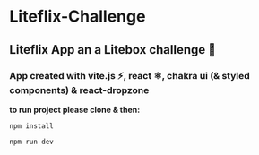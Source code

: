 # Liteflix-Challenge

## Liteflix App an a Litebox challenge 🚀

### App created with vite.js ⚡, react ⚛, chakra ui (& styled components) & react-dropzone

**to run project please clone & then:**

``npm install``

``npm run dev``
